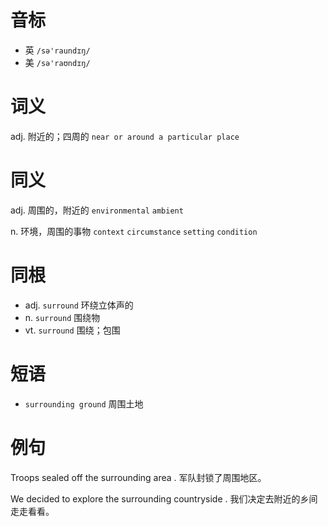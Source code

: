 # 音标

- 英 `/sə'raundɪŋ/`
- 美 `/sə'raʊndɪŋ/`

# 词义

adj. 附近的；四周的
`near or around a particular place`

# 同义

adj. 周围的，附近的
`environmental` `ambient`

n. 环境，周围的事物
`context` `circumstance` `setting` `condition`

# 同根

- adj. `surround` 环绕立体声的
- n. `surround` 围绕物
- vt. `surround` 围绕；包围

# 短语

- `surrounding ground` 周围土地

# 例句

Troops sealed off the surrounding area .
军队封锁了周围地区。

We decided to explore the surrounding countryside .
我们决定去附近的乡间走走看看。


